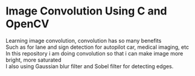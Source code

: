 # Image Convolution Using C and OpenCV

Learning image convolution, convolution has so many benefits<br>
Such as for lane and sign detection for autopilot car, medical imaging, etc<br>
In this repository i am doing convolution so that i can make image more bright, more saturated<br>
I also using Gaussian blur filter and Sobel filter for detecting edges.